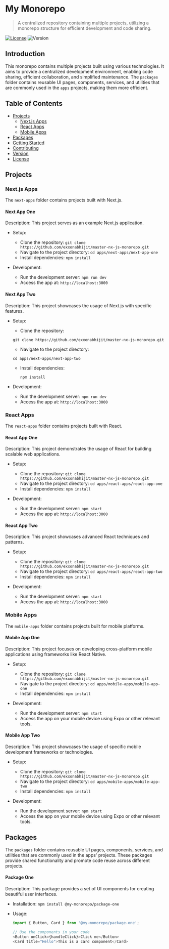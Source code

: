 # My Monorepo

> A centralized repository containing multiple projects, utilizing a monorepo structure for efficient development and code sharing.

[![License](https://img.shields.io/badge/License-MIT-blue.svg)](LICENSE)
![Version](https://img.shields.io/badge/Version-v1.0.1-green.svg)

## Introduction

This monorepo contains multiple projects built using various technologies. It aims to provide a centralized development environment, enabling code sharing, efficient collaboration, and simplified maintenance. The `packages` folder contains reusable UI pages, components, services, and utilities that are commonly used in the `apps` projects, making them more efficient.

## Table of Contents

- [Projects](#projects)
  - [Next.js Apps](#nextjs-apps)
  - [React Apps](#react-apps)
  - [Mobile Apps](#mobile-apps)
- [Packages](#packages)
- [Getting Started](#getting-started)
- [Contributing](#contributing)
- [Version](#version)
- [License](#license)

## Projects

### Next.js Apps

The `next-apps` folder contains projects built with Next.js.

#### Next App One

Description: This project serves as an example Next.js application.

- Setup:
  - Clone the repository: `git clone https://github.com/exxonabhijit/master-nx-js-monorepo.git`
  - Navigate to the project directory: `cd apps/next-apps/next-app-one`
  - Install dependencies: `npm install`

- Development:
  - Run the development server: `npm run dev`
  - Access the app at: `http://localhost:3000`

#### Next App Two

Description: This project showcases the usage of Next.js with specific features.

- Setup:
  - Clone the repository:
  ```
  git clone https://github.com/exxonabhijit/master-nx-js-monorepo.git
  ```
  - Navigate to the project directory:
  ```
  cd apps/next-apps/next-app-two
  ```
  - Install dependencies:
    ```
    npm install
    ```

- Development:
  - Run the development server: `npm run dev`
  - Access the app at: `http://localhost:3000`

### React Apps

The `react-apps` folder contains projects built with React.

#### React App One

Description: This project demonstrates the usage of React for building scalable web applications.

- Setup:
  - Clone the repository: `git clone https://github.com/exxonabhijit/master-nx-js-monorepo.git`
  - Navigate to the project directory: `cd apps/react-apps/react-app-one`
  - Install dependencies: `npm install`

- Development:
  - Run the development server: `npm start`
  - Access the app at: `http://localhost:3000`

#### React App Two

Description: This project showcases advanced React techniques and patterns.

- Setup:
  - Clone the repository: `git clone https://github.com/exxonabhijit/master-nx-js-monorepo.git`
  - Navigate to the project directory: `cd apps/react-apps/react-app-two`
  - Install dependencies: `npm install`

- Development:
  - Run the development server: `npm start`
  - Access the app at: `http://localhost:3000`

### Mobile Apps

The `mobile-apps` folder contains projects built for mobile platforms.

#### Mobile App One

Description: This project focuses on developing cross-platform mobile applications using frameworks like React Native.

- Setup:
  - Clone the repository: `git clone https://github.com/exxonabhijit/master-nx-js-monorepo.git`
  - Navigate to the project directory: `cd apps/mobile-apps/mobile-app-one`
  - Install dependencies: `npm install`

- Development:
  - Run the development server: `npm start`
  - Access the app on your mobile device using Expo or other relevant tools.

#### Mobile App Two

Description: This project showcases the usage of specific mobile development frameworks or technologies.

- Setup:
  - Clone the repository: `git clone https://github.com/exxonabhijit/master-nx-js-monorepo.git`
  - Navigate to the project directory: `cd apps/mobile-apps/mobile-app-two`
  - Install dependencies: `npm install`

- Development:
  - Run the development server: `npm start`
  - Access the app on your mobile device using Expo or other relevant tools.

## Packages

The `packages` folder contains reusable UI pages, components, services, and utilities that are commonly used in the apps' projects. These packages provide shared functionality and promote code reuse across different projects.

#### Package One

Description: This package provides a set of UI components for creating beautiful user interfaces.

- Installation: `npm install @my-monorepo/package-one`

- Usage:
  ```javascript
  import { Button, Card } from '@my-monorepo/package-one';
  
  // Use the components in your code
  <Button onClick={handleClick}>Click me</Button>
  <Card title="Hello">This is a card component</Card>
